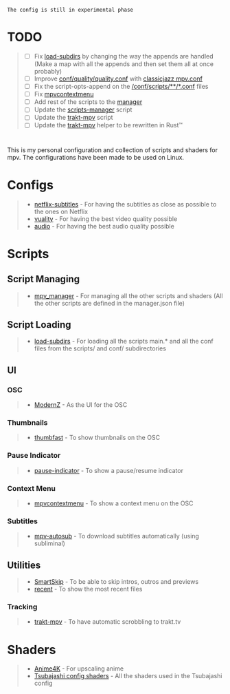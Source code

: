 `The config is still in experimental phase`

# TODO

> - [ ]  Fix [load-subdirs](scripts/load-subdirs/main.lua) by changing the way the appends are handled (Make a map with all the appends and then set them all at once probably)
> - [ ]  Improve [conf/quality/quality.conf](conf/quality/quality.conf) with [classicjazz mpv.conf](https://github.com/classicjazz/mpv-config/blob/master/mpv.conf)
> - [ ]  Fix the script-opts-append on the [/conf/scripts/**/*.conf](conf/scripts/) files
> - [ ]  Fix [mpvcontextmenu](scripts/utils/ui/context-menu/mpvcontextmenu.lua)
> - [ ]  Add rest of the scripts to the [manager](scripts/scripts-manager/mpv_manager/manager.json)
> - [ ]  Update the [scripts-manager](scripts/scripts-manager/mpv_manager/main.lua) script
> - [ ]  Update the [trakt-mpv](scripts/utils/tracking/trakt-mpv/main.lua) script
> - [ ]  Update the [trakt-mpv](scripts/utils/tracking/trakt-mpv/trakt-mpv.py) helper to be rewritten in Rust™️

# 

This is my personal configuration and collection of scripts and shaders for mpv.
The configurations have been made to be used on Linux.

# Configs

> - [netflix-subtitles](conf/netflix-subtitles) - For having the subtitles as close as possible to the ones on Netflix
> - [vuality](conf/video) - For having the best video quality possible
> - [audio](conf/audio) - For having the best audio quality possible

# Scripts

## Script Managing

> - [mpv_manager](scripts/scripts-manager/mpv_manager) - For managing all the other scripts and shaders (All the other scripts are defined in the manager.json file)

## Script Loading

> - [load-subdirs](scripts/load-subdirs) - For loading all the scripts main.* and all the conf files from the scripts/ and conf/ subdirectories

## UI

### OSC

> - [ModernZ](https://github.com/Samillion/ModernZ) - As the UI for the OSC

### Thumbnails

> - [thumbfast](https://github.com/po5/thumbfast) - To show thumbnails on the OSC

### Pause Indicator

> - [pause-indicator](https://github.com/thisisshihan/mpv-player-config-snad/tree/mpv-config-snad-windows-ubuntu-linux-macos/removed_conf/scripts/pause-indicator.lua) - To show a pause/resume indicator

### Context Menu

> - [mpvcontextmenu](https://gitlab.com/carmanaught/mpvcontextmenu/) - To show a context menu on the OSC

### Subtitles

> - [mpv-autosub](scripts/subtitles/mpv-autosub) - To download subtitles automatically (using subliminal)


## Utilities

> - [SmartSkip](https://github.com/Eisa01/mpv-scripts/blob/master/scripts/SmartSkip.lua) - To be able to skip intros, outros and previews
> - [recent](https://github.com/hacel/recent) - To show the most recent files

### Tracking

> - [trakt-mpv](scripts/utils/tracking/trakt-mpv) - To have automatic scrobbling to trakt.tv

# Shaders

> - [Anime4K](https://github.com/bloc97/Anime4K) - For upscaling anime
> - [Tsubajashi config shaders](https://github.com/Tsubajashi/mpv-settings/tree/master/shaders) - All the shaders used in the Tsubajashi config
